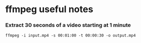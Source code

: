 # ffmpeg useful notes

### Extract 30 seconds of a video starting at 1 minute

``ffmpeg -i input.mp4 -s 00:01:00 -t 00:00:30 -o output.mp4``

